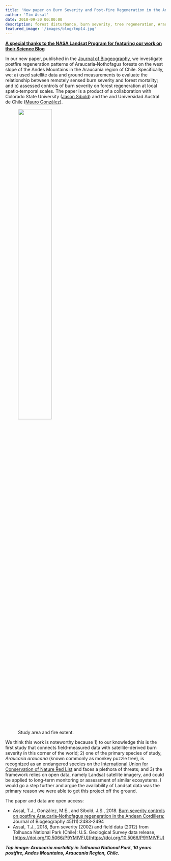 ```yaml
---
title: 'New paper on Burn Severity and Post-fire Regeneration in the Andean Cordillera, Chile'
author: 'Tim Assal'
date: 2018-09-30 00:00:00
description: forest disturbance, burn severity, tree regeneration, Araucaria-Nothofagus, science communication
featured_image: '/images/blog/tnp14.jpg'
---
```


[**A special thanks to the NASA Landsat Program for featuring our work on their Science Blog**](https://landsat.gsfc.nasa.gov/article/looking-burn-severity-and-post-fire-forest-regeneration-chiles-andean-cordillera-home)

In our new paper, published in the [Journal of Biogeography](https://onlinelibrary.wiley.com/doi/10.1111/jbi.13428), we investigate postfire regeneration patterns of Araucaria‐Nothofagus forests on the west slope of the Andes Mountains in the Araucanía region of Chile. Specifically, we: a) used satellite data and ground measurements to evaluate the relationship between remotely sensed burn severity and forest mortality; and b) assessed controls of burn severity on forest regeneration at local spatio‐temporal scales. The paper is a product of a collaboration with Colorado State University ([Jason Sibold](http://www.biogeography.colostate.edu/)) and the and Universidad Austral de Chile ([Mauro González](http://www.forestal.uach.cl/instituto/conservacion-biodiversidad-territorio/academicos/mauro-gonzalez.php)).

<figure>
  <img src='../../images/blog/Figure1_fire_extent.jpg' style="width: 50%; height= 50%">
  <figcaption>Study area and fire extent.</figcaption>
</figure>

We think this work is noteworthy because 1) to our knowledge this is the first study that connects field-measured data with satellite-derived burn severity in this corner of the world; 2) one of the primary species of study, *Araucaria araucana* (known commonly as monkey puzzle tree), is recognized as an endangered species on the [International Union for Conservation of Nature Red List](https://www.iucnredlist.org/) and faces a plethora of threats; and 3) the framework relies on open data, namely Landsat satellite imagery, and could be applied to long-term monitoring or assessment of similar ecosystems. I would go a step further and argue the availability of Landsat data was the primary reason we were able to get this project off the ground.

The paper and data are open access: 
+ Assal, T.J., González, M.E., and Sibold, J.S., 2018. [Burn severity controls on postfire Araucaria‐Nothofagus regeneration in the Andean Cordillera:](https://onlinelibrary.wiley.com/doi/10.1111/jbi.13428) Journal of Biogeography 45(11):2483-2494
+ Assal, T.J., 2018, Burn severity (2002) and field data (2012) from Tolhuaca National Park (Chile): U.S. Geological Survey data release, [https://doi.org/10.5066/P9YMIVFU](https://doi.org/10.5066/P9YMIVFU)

***Top image: Araucaria mortality in Tolhuaca National Park, 10 years postfire, Andes Mountains, Araucania Region, Chile.***
